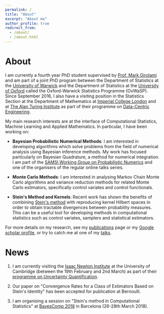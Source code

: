 ```yaml
---
permalink: /
title: "About"
excerpt: "About me"
author_profile: true
redirect_from: 
  - /about/
  - /about.html
---
```


About
======

I am currently a fourth year PhD student supervised by [Prof. Mark Girolami](https://www.imperial.ac.uk/people/m.girolami) and am part of a joint PhD program between the Department of Statistics at the [University of Warwick](https://warwick.ac.uk/fac/sci/statistics/) and the Department of Statistics at the [University of Oxford](https://www.stats.ox.ac.uk/) called the Oxford-Warwick Statistics Programme (OxWaSP). Since September 2016, I also have a visiting position in the Statistics Section at the Department of Mathematics at [Imperial College London](http://www.imperial.ac.uk/statistics/) and at [The Alan Turing Institute](https://www.turing.ac.uk/) as part of their programme on [Data-Centric Engineering](https://www.turing.ac.uk/research_projects/programme-data-centric-engineering).

My main research interests are at the interface of Computational Statistics, Machine Learning and Applied Mathematics. In particular, I have been working on:

* **Bayesian Probabilistic Numerical Methods**: I am interested in developing algorithms which solve problems from the field of numerical analysis using Bayesian inference methods. My work has focused particularly on Bayesian Quadrature, a method for numerical integration. I am part of the [SAMSI Working Group on Probabilistic Numerics](http://oates.work/samsi/) and one of the organisers of the regular online talks series.

* **Monte Carlo Methods**: I am interested in analysing Markov Chain Monte Carlo algorithms and variance reduction methods for related Monte Carlo estimators, specifically control variates and control functionals.

* **Stein's Method and Kernels**: Recent work has shown the benefits of combining [Stein's method](https://sites.google.com/site/steinsmethod/home) with reproducing kernel Hilbert spaces in order to obtain tractable divergences between probability measures. This can be a useful tool for developing methods in computational statistics such as control variates, samplers and statistical estimators.  

For more details on my research, see my [publications](https://fxbriol.github.io/publications/) page or my [Google scholar profile](https://scholar.google.co.uk/citations?user=yLBYtAwAAAAJ&hl=en), or try to catch me at one of my [talks](https://fxbriol.github.io/talks/).

News
======

1. I am currently visiting the [Isaac Newton Institute](https://www.newton.ac.uk/) at the University of Cambridge (between the 19th February and 2nd March) as part of their [programme on Uncertainty Quantification](https://www.newton.ac.uk/event/unq).

1. Our paper on "Convergence Rates for a Class of Estimators Based on Stein's Identity" has been accepted for publication at Bernoulli.

1. I am organising a session on "Stein's method in Computational Statistics" at [BayesComp 2018](https://www.maths.nottingham.ac.uk/personal/tk/bayescomp/) in Barcelona (26-28th March 2018).



